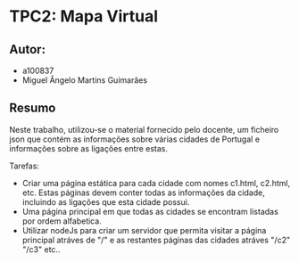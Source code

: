 # TPC2: Mapa Virtual

## Autor:
- a100837
- Miguel Ângelo Martins Guimarães

## Resumo

Neste trabalho, utilizou-se o material fornecido pelo docente, um ficheiro json que contém as informações sobre várias cidades de Portugal e informações sobre as ligações entre estas.

Tarefas:
- Criar uma página estática para cada cidade com nomes c1.html, c2.html, etc. Estas páginas devem conter todas as informações da cidade, incluindo as ligações que esta cidade possui.
- Uma página principal em que todas as cidades se encontram listadas por ordem alfabetica.
- Utilizar nodeJs para criar um servidor que permita visitar a página principal atráves de "/" e as restantes páginas das cidades atráves "/c2" "/c3" etc..
